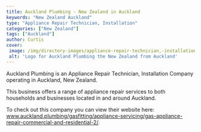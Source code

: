 ```yaml
---
title: Auckland Plumbing - New Zealand in Auckland
keywords: "New Zealand Auckland"
type: "Appliance Repair Technician, Installation"
categories: ["New Zealand"]
tags: ["Auckland"]
author: Curtis
cover: 
 image: /img/directory-images/appliance-repair-technician,-installation/auckland-plumbing.webp
 alt: 'Logo for Auckland Plumbing the New Zealand from Auckland'
---
```


Auckland Plumbing is an Appliance Repair Technician, Installation Company operating in Auckland, New Zealand.

This business offers a range of appliance repair services to both households and businesses located in and around Auckland.



To check out this company you can view their website here: www.auckland.plumbing/gasfitting/appliance-servicing/gas-appliance-repair-commercial-and-residential-2/.
